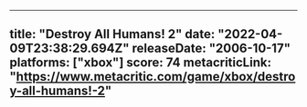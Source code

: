 
---
title: "Destroy All Humans! 2"
date: "2022-04-09T23:38:29.694Z"
releaseDate: "2006-10-17"
platforms: ["xbox"]
score: 74
metacriticLink: "https://www.metacritic.com/game/xbox/destroy-all-humans!-2"
---
